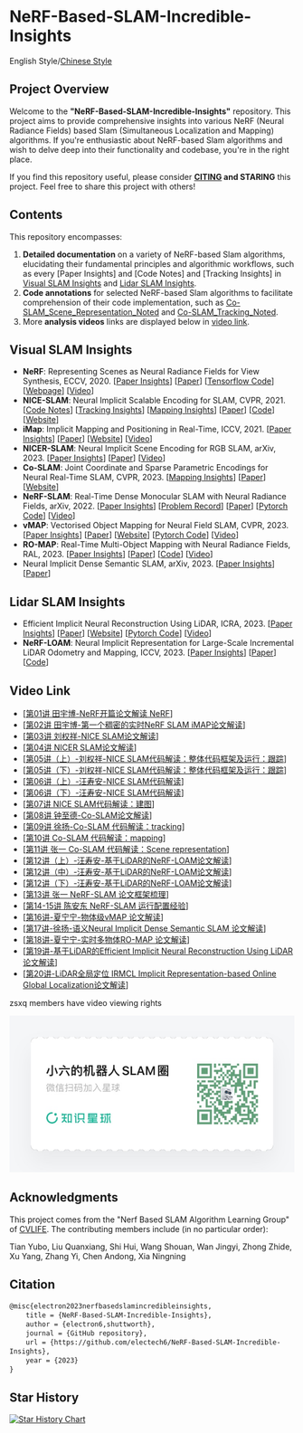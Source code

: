 # NeRF-Based-SLAM-Incredible-Insights
English Style/[Chinese Style](./README_CN.md)
## Project Overview
Welcome to the **"NeRF-Based-SLAM-Incredible-Insights"** repository. This project aims to provide comprehensive insights into various NeRF (Neural Radiance Fields) based Slam (Simultaneous Localization and Mapping) algorithms. If you're enthusiastic about NeRF-based Slam algorithms and wish to delve deep into their functionality and codebase, you're in the right place.

If you find this repository useful, please consider **[CITING](#citation) and STARING** this project. Feel free to share this project with others!





## Contents

This repository encompasses:

1. **Detailed documentation** on a variety of NeRF-based Slam algorithms, elucidating their fundamental principles and algorithmic workflows, such as every [Paper Insights] and [Code Notes] and [Tracking Insights] in [Visual SLAM Insights](#visual-slam-insights) and [Lidar SLAM Insights](#lidar-slam-insights).
2. **Code annotations** for selected NeRF-based Slam algorithms to facilitate comprehension of their code implementation, such as [Co-SLAM_Scene_Representation_Noted](./Co-SLAM_Scene_Representation_Noted/) and [Co-SLAM_Tracking_Noted](./Co-SLAM_Tracking_Noted/).
3. More **analysis videos** links are displayed below in [video link](#video-link).


## Visual SLAM Insights
* **NeRF**: Representing Scenes as Neural Radiance Fields for View Synthesis, ECCV, 2020. [[Paper Insights](./1.Nerf开篇论文解读%20.pdf)]  [[Paper](https://arxiv.org/pdf/2003.08934.pdf)] [[Tensorflow Code](https://github.com/bmild/nerf)] [[Webpage](http://tancik.com/nerf)] [[Video](https://www.youtube.com/watch?v=JuH79E8rdKc)] 
* **NICE-SLAM**: Neural Implicit Scalable Encoding for SLAM, CVPR, 2021. [[Code Notes](5.NICE-SLAM源码阅读笔记.pdf)] [[Tracking Insights](./6.NICE-SLAM跟踪代码解析和扩展内容.pdf)] [[Mapping Insights](./7.NICE-SLAM_Mapping.pdf)]  [[Paper](https://arxiv.org/abs/2112.12130)] [[Code](https://github.com/cvg/nice-slam)] [[Website](https://pengsongyou.github.io/nice-slam?utm_source=catalyzex.com)]
* **iMap**: Implicit Mapping and Positioning in Real-Time, ICCV, 2021. [[Paper Insights](./2.iMap解读.pdf)] [[Paper](https://arxiv.org/abs/2103.12352)] [[Website](https://edgarsucar.github.io/iMAP/)] [[Video](https://www.youtube.com/watch?v=c-zkKGArl5Y)]
*  **NICER-SLAM**: Neural Implicit Scene Encoding for RGB SLAM, arXiv, 2023. [[Paper Insights](./4.NICER-SLAM论文解读.pdf)]   [[Paper](https://arxiv.org/pdf/2302.03594.pdf)] [[Video](https://www.youtube.com/watch?v=tUXzqEZWg2w)]
*  **Co-SLAM**: Joint Coordinate and Sparse Parametric Encodings for Neural Real-Time SLAM, CVPR, 2023. [[Mapping Insights](./10.Co-SLAM_Mapping.pdf)]  [[Paper](https://arxiv.org/pdf/2304.14377.pdf)] [[Website](https://hengyiwang.github.io/projects/CoSLAM)]
* **NeRF-SLAM**: Real-Time Dense Monocular SLAM with Neural Radiance Fields, arXiv, 2022. [[Paper Insights](./13.NeRF-SLAM论文框架梳理_Real-Time%20Dense%20Monocular%20SLAM%20with%20Neural%20Radiance%20Fields.pdf)]  [[Problem Record](./14-15.Nerf-Slam实践问题记录.docx)]     [[Paper](https://arxiv.org/pdf/2210.13641.pdf)] [[Pytorch Code](https://github.com/ToniRV/NeRF-SLAM)] [[Video](https://www.youtube.com/watch?v=-6ufRJugcEU)]
*  **vMAP**: Vectorised Object Mapping for Neural Field SLAM, CVPR,  2023. [[Paper Insights](./16.vMAP%20Vectorised%20Object%20Mapping%20for%20Neural%20Field%20SLAM.html)]  [[Paper](https://arxiv.org/pdf/2302.01838.pdf)] [[Website](https://kxhit.github.io/vMAP)] [[Pytorch Code](https://github.com/kxhit/vMAP)] [[Video](https://kxhit.github.io/media/vMAP/vmap_raw.mp4)]
*  **RO-MAP**: Real-Time Multi-Object Mapping with Neural Radiance Fields, RAL, 2023. [[Paper Insights](./18.RO-MAP%20Real-Time%20Multi-Object%20Mapping%20with%20Neural.html)]   [[Paper](https://ieeexplore.ieee.org/document/10209177)] [[Code](https://github.com/XiaoHan-Git/RO-MAP)] [[Video](https://www.youtube.com/watch?v=sFrLXPw40wU)]
*  Neural Implicit Dense Semantic SLAM, arXiv, 2023. [[Paper Insights](./17.Neural%20Implicit%20Dense%20Semantic%20SLAM.md)]   [[Paper](https://arxiv.org/pdf/2304.14560.pdf)]



## Lidar SLAM Insights
- Efficient Implicit Neural Reconstruction Using LiDAR, ICRA, 2023. [[Paper Insights](./19.Efficient%20Implicit%20Neural%20Reconstruction%20Using%20LiDAR论文框架梳理.pdf)]  [[Paper](https://arxiv.org/pdf/2302.14363.pdf)] [[Website](http://starydy.xyz/EINRUL/)] [[Pytorch Code](https://github.com/StarRealMan/EINRUL)] [[Video](https://www.youtube.com/watch?v=wUp2I-X-IdI)]
- **NeRF-LOAM**: Neural Implicit Representation for Large-Scale Incremental LiDAR Odometry and Mapping, ICCV, 2023. [[Paper Insights](./12.基于Lidar的NeRF-LOAM论文解读.pdf)]    [[Paper](https://arxiv.org/pdf/2303.10709.pdf)] [[Code](https://github.com/JunyuanDeng/NeRF-LOAM)]



## Video Link

* [[第01讲 田宇博-NeRF开篇论文解读 NeRF](https://t.zsxq.com/13Rdok77J)]
* [[第02讲 田宇博-第一个稠密的实时NeRF SLAM iMAP论文解读](https://t.zsxq.com/13NT9SrVd)]
* [[第03讲 刘权祥-NICE SLAM论文解读](https://t.zsxq.com/13p6PzgGA)]
* [[第04讲 NICER SLAM论文解读](https://t.zsxq.com/133LIwane)]
* [[第05讲（上）-刘权祥-NICE SLAM代码解读：整体代码框架及运行：跟踪](https://t.zsxq.com/13Mjh18d9)]
* [[第05讲（下）-刘权祥-NICE SLAM代码解读：整体代码框架及运行：跟踪](https://t.zsxq.com/13pr1Ka69)]
* [[第06讲（上）-汪寿安-NICE SLAM代码解读](https://t.zsxq.com/13EWNTdeZ)]
* [[第06讲（下）-汪寿安-NICE SLAM代码解读](https://t.zsxq.com/13cDZxv3a)]
* [[第07讲 NICE SLAM代码解读：建图](https://t.zsxq.com/13ZeZgo36)]
* [[第08讲 钟至德-Co-SLAM论文解读](https://t.zsxq.com/13yYcc3yp)]
* [[第09讲 徐扬-Co-SLAM 代码解读：tracking](https://t.zsxq.com/13MHRa6rH)]
* [[第10讲 Co-SLAM 代码解读：mapping](https://t.zsxq.com/13N9RJVaj)]
* [[第11讲 张一 Co-SLAM 代码解读：Scene representation](https://t.zsxq.com/13WlZnCY1)]
* [[第12讲（上）-汪寿安-基于LiDAR的NeRF-LOAM论文解读](https://t.zsxq.com/13BnX2HN4)]
* [[第12讲（中）-汪寿安-基于LiDAR的NeRF-LOAM论文解读](https://t.zsxq.com/13Lrj9ECe)]
* [[第12讲（下）-汪寿安-基于LiDAR的NeRF-LOAM论文解读](https://t.zsxq.com/13nImsTqq)]
* [[第13讲 张一 NeRF-SLAM 论文框架梳理](https://t.zsxq.com/13iv6vYgR)]
* [[第14-15讲 陈安东 NeRF-SLAM 运行配置经验](https://t.zsxq.com/13rkfR21n)]
* [[第16讲-夏宁宁-物体级vMAP 论文解读](https://t.zsxq.com/13Sl2SAPy)]
* [[第17讲-徐扬-语义Neural Implicit Dense Semantic SLAM 论文解读](https://t.zsxq.com/13MtOSTLz)]
* [[第18讲-夏宁宁-实时多物体RO-MAP 论文解读](https://t.zsxq.com/13fVUbp2w)]
* [[第19讲-基于LiDAR的Efficient Implicit Neural Reconstruction Using LiDAR 论文解读](https://t.zsxq.com/13Ofplkrr)]
* [[第20讲-LiDAR全局定位 IRMCL Implicit Representation-based Online Global Localization论文解读](https://t.zsxq.com/13kYwivPD)]

zsxq members have video viewing rights


![zsxq](images/Life_Planet.JPG)


## Acknowledgments

This project comes from the "Nerf Based SLAM Algorithm Learning Group" of [CVLIFE](https://cvlife.net). The contributing members include (in no particular order):


Tian Yubo, Liu Quanxiang, Shi Hui, Wang Shouan, Wan Jingyi, Zhong Zhide, Xu Yang, Zhang Yi, Chen Andong, Xia Ningning




## Citation
```
@misc{electron2023nerfbasedslamincredibleinsights,
    title = {NeRF-Based-SLAM-Incredible-Insights},
    author = {electron6,shuttworth},
    journal = {GitHub repository},
    url = {https://github.com/electech6/NeRF-Based-SLAM-Incredible-Insights},
    year = {2023}
}
```


## Star History

[![Star History Chart](https://api.star-history.com/svg?repos=electech6/NeRF-Based-SLAM-Incredible-Insights&type=Date)](https://star-history.com/#electech6/NeRF-Based-SLAM-Incredible-Insights&Date)
